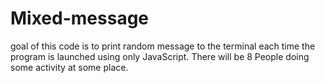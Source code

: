 # Mixed-message
goal of this code is to print random message to the terminal each time the program is launched using only JavaScript.
There will be 8 People doing some activity at some place.
